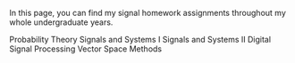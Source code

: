 In this page, you can find my signal homework assignments throughout my whole undergraduate years.

Probability Theory
Signals and Systems I
Signals and Systems II
Digital Signal Processing
Vector Space Methods
